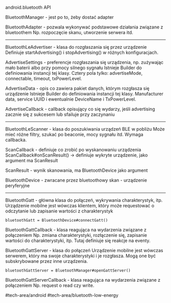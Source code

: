 android.bluetooth API

BluetoothManager - jest po to, żeby dostać adapter

BluetoothAdapter - pozwala wykonywać podstawowe działania związane z bluetoothem
	Np. rozpoczęcie skanu, utworzenie serwera itd.
_____________________________________________

BluetoothLeAdvertiser - klasa do rozgłaszania się przez urządzenie 
	Definiuje startAdvertising() i stopAdvertising() w różnych konfiguracjach.

AdvertiseSettings - preferencje rozgłaszania się urządzenia, np. zużywając mało baterii albo przy pomocy silnego sygnału
	Istnieje Builder do definiowania instancji tej klasy.
	Cztery pola tylko: advertiseMode, connectable, timeout, txPowerLevel.

AdvertiseData - opis co zawiera pakiet danych, którym rozgłasza się urządzenie
	Istnieje Builder do definiowania instancji tej klasy.
	Manufacturer data, service UUID i ewentualnie DeviceName i TxPowerLevel.

AdvertiseCallback - callback opisujący co się wydarzy, jeśli advertising zacznie się z sukcesem lub sfailuje przy zaczynaniu



_____________________________________________

BluetoothLeScanner - klasa do poszukiwania urządzeń BLE w pobliżu 
	Może mieć różne filtry, szukać po beaconie, mocy sygnału itd.
	Wymaga callbacka.

ScanCallback - definiuje co zrobić po wyskanowaniu urządzenia
	ScanCallback#onScanResult() -> definiuje wykryte urządzenie, jako argument ma ScanResult

ScanResult - wynik skanowania, ma BluetoothDevice jako argument

BluetoothDevice - zwracane przez bluetoothowy skan - urządzenie peryferyjne

_____________________________________________

BluetoothGatt - główna klasa do połączeń, wykrywania charakterystyk, itp. 
	Urządzenie mobilne jest wówczas klientem, który może requestować o odczytanie lub zapisanie wartości z charakterystyk

	bluetoothGatt = BluetoothDevice#connectGatt()


BluetoothGattCallback - klasa reagująca na wydarzenia związane z połączeniem
	Np. zmiana charakterystyki, rozłączenie się, zapisanie wartości do charakterystyki, itp. Tutaj definiuje się reakcje na eventy.


BluetoothGattServer - klasa do połączeń
	Urządzenie mobilne jest wówczas serwerem, który ma swoje charakterystyki i je rozgłasza. Mogą one być subskrybowane przez inne urządzenia.

	bluetoothGattServer = BluetoothManager#openGattServer()

BluetoothGattServerCallback - klasa reagująca na wydarzenia związane z połączeniem
	Np. request o read czy write.
	
#tech-area/android
#tech-area/bluetooth-low-energy